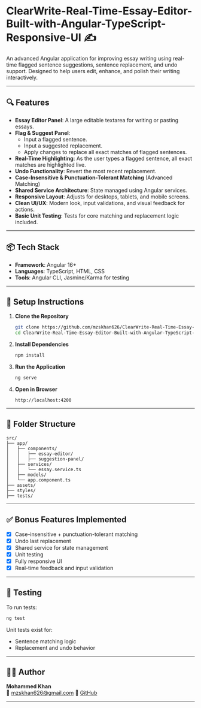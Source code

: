 # ClearWrite-Real-Time-Essay-Editor-Built-with-Angular-TypeScript-Responsive-UI ✍️

An advanced Angular application for improving essay writing using real-time flagged sentence suggestions, sentence replacement, and undo support. Designed to help users edit, enhance, and polish their writing interactively.

---

## 🔍 Features

- **Essay Editor Panel**: A large editable textarea for writing or pasting essays.
- **Flag & Suggest Panel**:
  - Input a flagged sentence.
  - Input a suggested replacement.
  - Apply changes to replace all exact matches of flagged sentences.
- **Real-Time Highlighting**: As the user types a flagged sentence, all exact matches are highlighted live.
- **Undo Functionality**: Revert the most recent replacement.
- **Case-Insensitive & Punctuation-Tolerant Matching** (Advanced Matching)
- **Shared Service Architecture**: State managed using Angular services.
- **Responsive Layout**: Adjusts for desktops, tablets, and mobile screens.
- **Clean UI/UX**: Modern look, input validations, and visual feedback for actions.
- **Basic Unit Testing**: Tests for core matching and replacement logic included.

---

## 📦 Tech Stack

- **Framework**: Angular 16+
- **Languages**: TypeScript, HTML, CSS
- **Tools**: Angular CLI, Jasmine/Karma for testing

---

## 🚀 Setup Instructions

1. **Clone the Repository**
   ```bash
   git clone https://github.com/mzskhan626/ClearWrite-Real-Time-Essay-Editor-Built-with-Angular-TypeScript-Responsive-UI
   cd ClearWrite-Real-Time-Essay-Editor-Built-with-Angular-TypeScript-Responsive-UI
   ```

2. **Install Dependencies**
   ```bash
   npm install
   ```

3. **Run the Application**
   ```bash
   ng serve
   ```

4. **Open in Browser**
   ```
   http://localhost:4200
   ```

---

## 📂 Folder Structure

```
src/
├── app/
│   ├── components/
│   │   ├── essay-editor/
│   │   ├── suggestion-panel/
│   ├── services/
│   │   └── essay.service.ts
│   ├── models/
│   └── app.component.ts
├── assets/
├── styles/
├── tests/
```

---

## ✅ Bonus Features Implemented

- [x] Case-insensitive + punctuation-tolerant matching
- [x] Undo last replacement
- [x] Shared service for state management
- [x] Unit testing
- [x] Fully responsive UI
- [x] Real-time feedback and input validation

---

## 🧪 Testing

To run tests:

```bash
ng test
```

Unit tests exist for:
- Sentence matching logic
- Replacement and undo behavior

---

## 🙋‍♂️ Author

**Mohammed Khan**  
📧 mzskhan626@gmail.com
🔗 [GitHub](https://github.com/mzskhan626)

---



